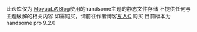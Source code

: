 此仓库仅为 [MoyuqLのBlog](https:/blog.moyuql.top)使用的handsome主题的静态文件存储
不提供任何与主题破解的相关内容
如需购买，请前往作者博客[友人C](https://www.ihewro.com/archives/489/) 购买
目前版本为 handsome pro 9.2.0
